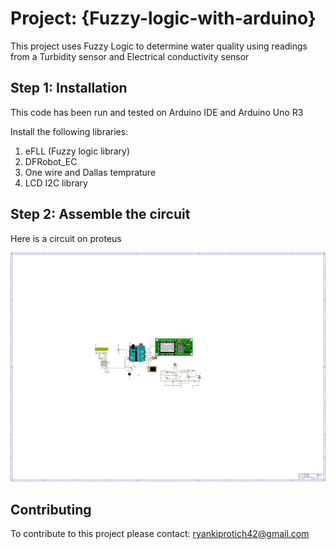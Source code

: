

# Project: {Fuzzy-logic-with-arduino}
This project uses Fuzzy Logic to determine water quality using readings from a Turbidity sensor and Electrical conductivity sensor
## Step 1: Installation
This code has been run and tested on  Arduino IDE and Arduino Uno R3

Install the following libraries:

1. eFLL (Fuzzy logic library)
2. DFRobot_EC
3. One wire and Dallas temprature
4. LCD I2C library

## Step 2: Assemble the circuit
Here is a circuit on proteus

![SVG image](./circuit.SVG)





## Contributing
To contribute to this project please contact: ryankiprotich42@gmail.com
